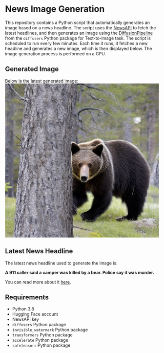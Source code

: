 # News Image Generation
This repository contains a Python script that automatically generates an image based on a news headline. The script uses the [NewsAPI](https://newsapi.org/) to fetch the latest headlines, and then generates an image using the [DiffusionPipeline](https://github.com/huggingface/diffusers) from the `diffusers` Python package for Text-to-Image task.
The script is scheduled to run every few minutes. Each time it runs, it fetches a new headline and generates a new image, which is then displayed below. The image generation process is performed on a GPU.

## Generated Image
Below is the latest generated image:
![Generated Image](image.png)

## Latest News Headline
The latest news headline used to generate the image is:

**A 911 caller said a camper was killed by a bear. Police say it was murder.**

You can read more about it [here](https://news.google.com/rss/articles/CBMijgFBVV95cUxNLVlacWFfMjdkblhFekRvckdJWVl1YXhvV3p0bzN2Z0tHV0lpMU9fcWRKNzgtTVluZmhMeWc5VkR1enFMdE1OaVJOZ08yRFB6TzA2UUU1MGdSdV9ZdzJ1d1BKVlFYSUUtTUpWOE5XaVFrTUp4TWx5TGdIVWhiZ0hhVlRsY082YjRnTWVPWlZ3?oc=5).

## Requirements
- Python 3.8
- Hugging Face account
- NewsAPI key
- `diffusers` Python package
- `invisible_watermark` Python package
- `transformers` Python package
- `accelerate` Python package
- `safetensors` Python package
